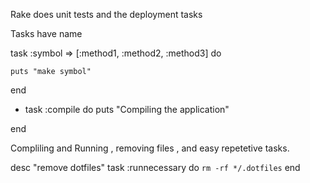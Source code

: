Rake does unit tests and the deployment tasks

Tasks have name

task :symbol => [:method1, :method2, :method3] do

	puts "make symbol"
end


- task :compile do 
	puts "Compiling the application"

end


Compliling and Running , removing files , and easy repetetive tasks.

desc "remove dotfiles"
task :runnecessary do 
	`rm -rf */.dotfiles`
end

 
